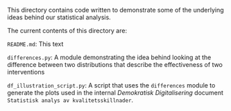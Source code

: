 This directory contains code written to demonstrate some of the underlying ideas behind our statistical analysis.

The current contents of this directory are:

`README.md`: This text

`differences.py`: A module demonstrating the idea behind looking at the difference between two distributions that describe the effectiveness of two interventions

`df_illustration_script.py`: A script that uses the `differences` module to generate the plots used in the internal _Demokratisk Digitalisering_ document `Statistisk analys
av kvalitetsskillnader`.
